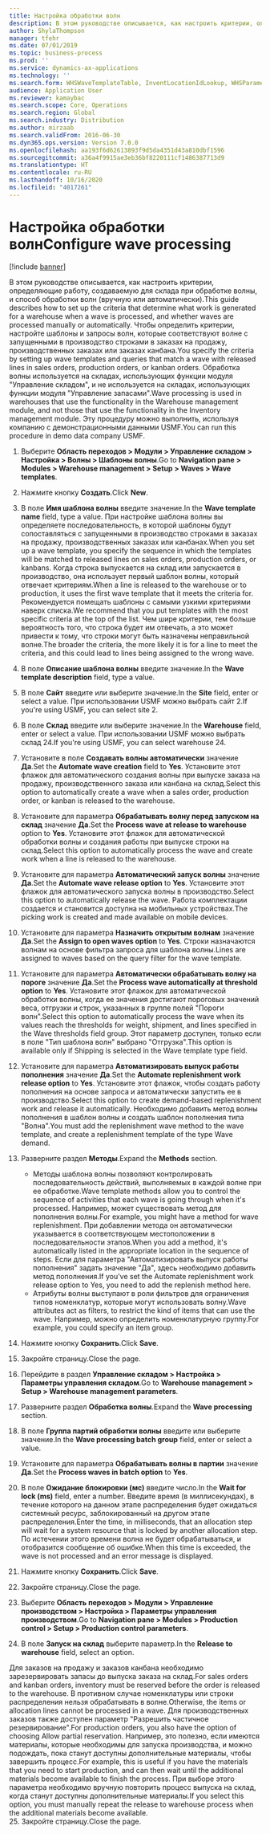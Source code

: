 ```yaml
---
title: Настройка обработки волн
description: В этом руководстве описывается, как настроить критерии, определяющие работу, создаваемую для склада при обработке волны, и способ обработки волн (вручную или автоматически).
author: ShylaThompson
manager: tfehr
ms.date: 07/01/2019
ms.topic: business-process
ms.prod: ''
ms.service: dynamics-ax-applications
ms.technology: ''
ms.search.form: WHSWaveTemplateTable, InventLocationIdLookup, WHSParameters, ProdParameters, whswavetablecreatenew, WHSWaveTable, WHSWaveAttributes, WHSKanbanWaveTable, WHSWaveTableListPage, WHSKanbanWaveTableListPage
audience: Application User
ms.reviewer: kamaybac
ms.search.scope: Core, Operations
ms.search.region: Global
ms.search.industry: Distribution
ms.author: mirzaab
ms.search.validFrom: 2016-06-30
ms.dyn365.ops.version: Version 7.0.0
ms.openlocfilehash: aa193f6d62613893f9d5da4351d43a810dbf1596
ms.sourcegitcommit: a36a4f9915ae3eb36bf8220111cf1486387713d9
ms.translationtype: HT
ms.contentlocale: ru-RU
ms.lasthandoff: 10/16/2020
ms.locfileid: "4017261"
---
```

# <a name="configure-wave-processing"></a><span data-ttu-id="27a06-103">Настройка обработки волн</span><span class="sxs-lookup"><span data-stu-id="27a06-103">Configure wave processing</span></span>

[!include [banner](../../includes/banner.md)]

<span data-ttu-id="27a06-104">В этом руководстве описывается, как настроить критерии, определяющие работу, создаваемую для склада при обработке волны, и способ обработки волн (вручную или автоматически).</span><span class="sxs-lookup"><span data-stu-id="27a06-104">This guide describes how to set up the criteria that determine what work is generated for a warehouse when a wave is processed, and whether waves are processed manually or automatically.</span></span> <span data-ttu-id="27a06-105">Чтобы определить критерии, настройте шаблоны и запросы волн, которые соответствуют волне с запущенными в производство строками в заказах на продажу, производственных заказах или заказах канбана.</span><span class="sxs-lookup"><span data-stu-id="27a06-105">You specify the criteria by setting up wave templates and queries that match a wave with released lines in sales orders, production orders, or kanban orders.</span></span> <span data-ttu-id="27a06-106">Обработка волны используется на складах, использующих функции модуля "Управление складом", и не используется на складах, использующих функции модуля "Управление запасами".</span><span class="sxs-lookup"><span data-stu-id="27a06-106">Wave processing is used in warehouses that use the functionality in the Warehouse management module, and not those that use the functionality in the Inventory management module.</span></span> <span data-ttu-id="27a06-107">Эту процедуру можно выполнить, используя компанию с демонстрационными данными USMF.</span><span class="sxs-lookup"><span data-stu-id="27a06-107">You can run this procedure in demo data company USMF.</span></span>

1. <span data-ttu-id="27a06-108">Выберите **Область переходов > Модули > Управление складом > Настройка > Волны > Шаблоны волны**.</span><span class="sxs-lookup"><span data-stu-id="27a06-108">Go to **Navigation pane > Modules > Warehouse management > Setup > Waves > Wave templates**.</span></span>
2. <span data-ttu-id="27a06-109">Нажмите кнопку **Создать**.</span><span class="sxs-lookup"><span data-stu-id="27a06-109">Click **New**.</span></span>
3. <span data-ttu-id="27a06-110">В поле **Имя шаблона волны** введите значение.</span><span class="sxs-lookup"><span data-stu-id="27a06-110">In the **Wave template name** field, type a value.</span></span> <span data-ttu-id="27a06-111">При настройке шаблона волны вы определяете последовательность, в которой шаблоны будут сопоставляться с запущенными в производство строками в заказах на продажу, производственных заказах или канбанах.</span><span class="sxs-lookup"><span data-stu-id="27a06-111">When you set up a wave template, you specify the sequence in which the templates will be matched to released lines on sales orders, production orders, or kanbans.</span></span> <span data-ttu-id="27a06-112">Когда строка выпускается на склад или запускается в производство, она использует первый шаблон волны, который отвечает критериям.</span><span class="sxs-lookup"><span data-stu-id="27a06-112">When a line is released to the warehouse or to production, it uses the first wave template that it meets the criteria for.</span></span> <span data-ttu-id="27a06-113">Рекомендуется помещать шаблоны с самыми узкими критериями наверх списка.</span><span class="sxs-lookup"><span data-stu-id="27a06-113">We recommend that you put templates with the most specific criteria at the top of the list.</span></span> <span data-ttu-id="27a06-114">Чем шире критерии, тем больше вероятность того, что строка будет им отвечать, а это может привести к тому, что строки могут быть назначены неправильной волне.</span><span class="sxs-lookup"><span data-stu-id="27a06-114">The broader the criteria, the more likely it is for a line to meet the criteria, and this could lead to lines being assigned to the wrong wave.</span></span>  
4. <span data-ttu-id="27a06-115">В поле **Описание шаблона волны** введите значение.</span><span class="sxs-lookup"><span data-stu-id="27a06-115">In the **Wave template description** field, type a value.</span></span>
5. <span data-ttu-id="27a06-116">В поле **Сайт** введите или выберите значение.</span><span class="sxs-lookup"><span data-stu-id="27a06-116">In the **Site** field, enter or select a value.</span></span> <span data-ttu-id="27a06-117">При использовании USMF можно выбрать сайт 2.</span><span class="sxs-lookup"><span data-stu-id="27a06-117">If you're using USMF, you can select site 2.</span></span>  
6. <span data-ttu-id="27a06-118">В поле **Склад** введите или выберите значение.</span><span class="sxs-lookup"><span data-stu-id="27a06-118">In the **Warehouse** field, enter or select a value.</span></span> <span data-ttu-id="27a06-119">При использовании USMF можно выбрать склад 24.</span><span class="sxs-lookup"><span data-stu-id="27a06-119">If you're using USMF, you can select warehouse 24.</span></span>  
7. <span data-ttu-id="27a06-120">Установите в поле **Создавать волны автоматически** значение **Да**.</span><span class="sxs-lookup"><span data-stu-id="27a06-120">Set the **Automate wave creation** field to **Yes**.</span></span> <span data-ttu-id="27a06-121">Установите этот флажок для автоматического создания волны при выпуске заказа на продажу, производственного заказа или канбана на склад.</span><span class="sxs-lookup"><span data-stu-id="27a06-121">Select this option to automatically create a wave when a sales order, production order, or kanban is released to the warehouse.</span></span>  
8. <span data-ttu-id="27a06-122">Установите для параметра **Обрабатывать волну перед запуском на склад** значение **Да**.</span><span class="sxs-lookup"><span data-stu-id="27a06-122">Set the **Process wave at release to warehouse** option to **Yes**.</span></span> <span data-ttu-id="27a06-123">Установите этот флажок для автоматической обработки волны и создания работы при выпуске строки на склад.</span><span class="sxs-lookup"><span data-stu-id="27a06-123">Select this option to automatically process the wave and create work when a line is released to the warehouse.</span></span>  
9. <span data-ttu-id="27a06-124">Установите для параметра **Автоматический запуск волны** значение **Да**.</span><span class="sxs-lookup"><span data-stu-id="27a06-124">Set the **Automate wave release option** to **Yes**.</span></span> <span data-ttu-id="27a06-125">Установите этот флажок для автоматического запуска волны в производство.</span><span class="sxs-lookup"><span data-stu-id="27a06-125">Select this option to automatically release the wave.</span></span> <span data-ttu-id="27a06-126">Работа комплектации создается и становится доступна на мобильных устройствах.</span><span class="sxs-lookup"><span data-stu-id="27a06-126">The picking work is created and made available on mobile devices.</span></span>  
10. <span data-ttu-id="27a06-127">Установите для параметра **Назначить открытым волнам** значение **Да**.</span><span class="sxs-lookup"><span data-stu-id="27a06-127">Set the **Assign to open waves option** to **Yes**.</span></span> <span data-ttu-id="27a06-128">Строки назначаются волнам на основе фильтра запроса для шаблона волны.</span><span class="sxs-lookup"><span data-stu-id="27a06-128">Lines are assigned to waves based on the query filter for the wave template.</span></span>  
11. <span data-ttu-id="27a06-129">Установите для параметра **Автоматически обрабатывать волну на пороге** значение **Да**.</span><span class="sxs-lookup"><span data-stu-id="27a06-129">Set the **Process wave automatically at threshold option** to **Yes**.</span></span> <span data-ttu-id="27a06-130">Установите этот флажок для автоматической обработки волны, когда ее значения достигают пороговых значений веса, отгрузки и строк, указанных в группе полей "Пороги волн".</span><span class="sxs-lookup"><span data-stu-id="27a06-130">Select this option to automatically process the wave when its values reach the thresholds for weight, shipment, and lines specified in the Wave thresholds field group.</span></span> <span data-ttu-id="27a06-131">Этот параметр доступен, только если в поле "Тип шаблона волн" выбрано "Отгрузка".</span><span class="sxs-lookup"><span data-stu-id="27a06-131">This option is available only if Shipping is selected in the Wave template type field.</span></span>  
12. <span data-ttu-id="27a06-132">Установите для параметра **Автоматизировать выпуск работы пополнения** значение **Да**.</span><span class="sxs-lookup"><span data-stu-id="27a06-132">Set the **Automate replenishment work release option** to **Yes**.</span></span> <span data-ttu-id="27a06-133">Установите этот флажок, чтобы создать работу пополнения на основе запроса и автоматически запустить ее в производство.</span><span class="sxs-lookup"><span data-stu-id="27a06-133">Select this option to create demand-based replenishment work and release it automatically.</span></span> <span data-ttu-id="27a06-134">Необходимо добавить метод волны пополнения в шаблон волны и создать шаблон пополнения типа "Волна".</span><span class="sxs-lookup"><span data-stu-id="27a06-134">You must add the replenishment wave method to the wave template, and create a replenishment template of the type Wave demand.</span></span>  
13. <span data-ttu-id="27a06-135">Разверните раздел **Методы**.</span><span class="sxs-lookup"><span data-stu-id="27a06-135">Expand the **Methods** section.</span></span>

    - <span data-ttu-id="27a06-136">Методы шаблона волны позволяют контролировать последовательность действий, выполняемых в каждой волне при ее обработке.</span><span class="sxs-lookup"><span data-stu-id="27a06-136">Wave template methods allow you to control the sequence of activities that each wave is going through when it's processed.</span></span> <span data-ttu-id="27a06-137">Например, может существовать метод для пополнения волны.</span><span class="sxs-lookup"><span data-stu-id="27a06-137">For example, you might have a method for wave replenishment.</span></span> <span data-ttu-id="27a06-138">При добавлении метода он автоматически указывается в соответствующем местоположении в последовательности этапов.</span><span class="sxs-lookup"><span data-stu-id="27a06-138">When you add a method, it's automatically listed in the appropriate location in the sequence of steps.</span></span> <span data-ttu-id="27a06-139">Если для параметра "Автоматизировать выпуск работы пополнения" задать значение "Да", здесь необходимо добавить метод пополнения.</span><span class="sxs-lookup"><span data-stu-id="27a06-139">If you've set the Automate replenishment work release option to Yes, you need to add the replenish method here.</span></span>  
    - <span data-ttu-id="27a06-140">Атрибуты волны выступают в роли фильтров для ограничения типов номенклатур, которые могут использовать волну.</span><span class="sxs-lookup"><span data-stu-id="27a06-140">Wave attributes act as filters, to restrict the kind of items that can use the wave.</span></span> <span data-ttu-id="27a06-141">Например, можно определить номенклатурную группу.</span><span class="sxs-lookup"><span data-stu-id="27a06-141">For example, you could specify an item group.</span></span>  
14. <span data-ttu-id="27a06-142">Нажмите кнопку **Сохранить**.</span><span class="sxs-lookup"><span data-stu-id="27a06-142">Click **Save**.</span></span>
15. <span data-ttu-id="27a06-143">Закройте страницу.</span><span class="sxs-lookup"><span data-stu-id="27a06-143">Close the page.</span></span>
16. <span data-ttu-id="27a06-144">Перейдите в раздел **Управление складом > Настройка > Параметры управления складом**.</span><span class="sxs-lookup"><span data-stu-id="27a06-144">Go to **Warehouse management > Setup > Warehouse management parameters**.</span></span>
17. <span data-ttu-id="27a06-145">Разверните раздел **Обработка волны**.</span><span class="sxs-lookup"><span data-stu-id="27a06-145">Expand the **Wave processing** section.</span></span>
18. <span data-ttu-id="27a06-146">В поле **Группа партий обработки волны** введите или выберите значение.</span><span class="sxs-lookup"><span data-stu-id="27a06-146">In the **Wave processing batch group** field, enter or select a value.</span></span>
19. <span data-ttu-id="27a06-147">Установите для параметра **Обрабатывать волны в партии** значение **Да**.</span><span class="sxs-lookup"><span data-stu-id="27a06-147">Set the **Process waves in batch option** to **Yes**.</span></span>
20. <span data-ttu-id="27a06-148">В поле **Ожидание блокировки (мс)** введите число.</span><span class="sxs-lookup"><span data-stu-id="27a06-148">In the **Wait for lock (ms)** field, enter a number.</span></span> <span data-ttu-id="27a06-149">Введите время (в миллисекундах), в течение которого на данном этапе распределения будет ожидаться системный ресурс, заблокированный на другом этапе распределения.</span><span class="sxs-lookup"><span data-stu-id="27a06-149">Enter the time, in milliseconds, that an allocation step will wait for a system resource that is locked by another allocation step.</span></span> <span data-ttu-id="27a06-150">По истечении этого времени волна не будет обрабатываться, и отобразится сообщение об ошибке.</span><span class="sxs-lookup"><span data-stu-id="27a06-150">When this time is exceeded, the wave is not processed and an error message is displayed.</span></span>  
21. <span data-ttu-id="27a06-151">Нажмите кнопку **Сохранить**.</span><span class="sxs-lookup"><span data-stu-id="27a06-151">Click **Save**.</span></span>
22. <span data-ttu-id="27a06-152">Закройте страницу.</span><span class="sxs-lookup"><span data-stu-id="27a06-152">Close the page.</span></span>
23. <span data-ttu-id="27a06-153">Выберите **Область переходов > Модули > Управление производством > Настройка > Параметры управления производством**.</span><span class="sxs-lookup"><span data-stu-id="27a06-153">Go to **Navigation pane > Modules > Production control > Setup > Production control parameters**.</span></span>
24. <span data-ttu-id="27a06-154">В поле **Запуск на склад** выберите параметр.</span><span class="sxs-lookup"><span data-stu-id="27a06-154">In the **Release to warehouse** field, select an option.</span></span>

<span data-ttu-id="27a06-155">Для заказов на продажу и заказов канбана необходимо зарезервировать запасы до выпуска заказа на склад.</span><span class="sxs-lookup"><span data-stu-id="27a06-155">For sales orders and kanban orders, inventory must be reserved before the order is released to the warehouse.</span></span> <span data-ttu-id="27a06-156">В противном случае номенклатуры или строки распределения нельзя обрабатывать в волне.</span><span class="sxs-lookup"><span data-stu-id="27a06-156">Otherwise, the items or allocation lines cannot be processed in a wave.</span></span> <span data-ttu-id="27a06-157">Для производственных заказов также доступен параметр "Разрешить частичное резервирование".</span><span class="sxs-lookup"><span data-stu-id="27a06-157">For production orders, you also have the option of choosing Allow partial reservation.</span></span> <span data-ttu-id="27a06-158">Например, это полезно, если имеются материалы, которые необходимы для запуска производства, и можно подождать, пока станут доступны дополнительные материалы, чтобы завершить процесс.</span><span class="sxs-lookup"><span data-stu-id="27a06-158">For example, this is useful if you have the materials that you need to start production, and can then wait until the additional materials become available to finish the process.</span></span> <span data-ttu-id="27a06-159">При выборе этого параметра необходимо вручную повторить процесс выпуска на склад, когда станут доступны дополнительные материалы.</span><span class="sxs-lookup"><span data-stu-id="27a06-159">If you select this option, you must manually repeat the release to warehouse process when the additional materials become available.</span></span>  
25. <span data-ttu-id="27a06-160">Закройте страницу.</span><span class="sxs-lookup"><span data-stu-id="27a06-160">Close the page.</span></span>


